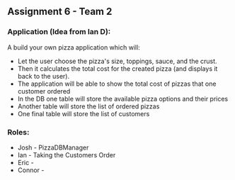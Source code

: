 ## Assignment 6 - Team 2

### Application (Idea from Ian D): 

A build your own pizza application which will:
* Let the user choose the pizza's size, toppings, sauce, and the crust.
* Then it calculates the total cost for the created pizza (and displays it back to the user).
* The application will be able to show the total cost of pizzas that one customer ordered
* In the DB one table will store the available pizza options and their prices
* Another table will store the list of ordered pizzas
* One final table will store the list of customers

### Roles:
* Josh - PizzaDBManager
* Ian - Taking the Customers Order
* Eric - 
* Connor - 
